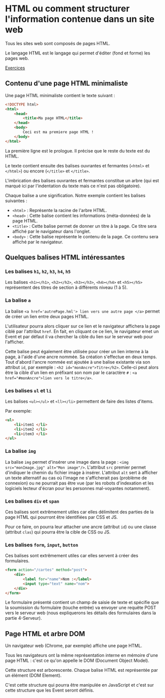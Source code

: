 # HTML ou comment structurer l'information contenue dans un site web

Tous les sites web sont composés de pages HTML.

Le langage HTML est le langage qui permet d'éditer (fond et forme) les pages web.

[Exercices](./EXERCICE.md)

## Contenu d'une page HTML minimaliste

Une page HTML minimaliste contient le texte suivant :

```html
<!DOCTYPE html>
<html>
    <head>
        <title>Ma page HTML</title>
    </head>
    <body>
        Ceci est ma premiere page HTML !
    </body>
</html>
```

La première ligne est le prologue. Il précise que le reste du texte est du HTML.

Le texte contient ensuite des balises ouvrantes et fermantes (`<html>` et `</html>`) ou encore (`</title>` et `</title>`.

L'imbrication des balises ouvrantes et fermantes constitue un arbre (qui est marqué ici par l'indentation du texte mais ce n'est pas obligatoire).

Chaque balise a une signification. Notre exemple contient les balises suivantes : 
* `<html>` : Représente la racine de l'arbre HTML.
* `<head>` : Cette balise contient les informations (méta-données) de la page HTML.
* `<title>` : Cette balise permet de donner un titre à la page. Ce titre sera affiché par le navigateur dans l'onglet.
* `<body>` : Cette balise représente le contenu de la page. Ce contenu sera affiché par le navigateur.


## Quelques balises HTML intéressantes

### Les balises `h1`, `h2`, `h3`, `h4`, `h5`

Les balises `<h1></h1>`, `<h2></h2>`, `<h3></h3>`, `<h4></h4>` et `<h5></h5>` représentent des titres de section à différents niveau (1 à 5).

### La balise `a`

La balise `<a href='autrePage.hml'> lien vers une autre page </a>` permet de créer un lien entre deux pages HTML.

L'utilisateur pourra alors cliquer sur ce lien et le navigateur affichera la page ciblé par l'attribut `href`.
En fait, en cliquant ce ce lien, le navigateur emet un Event et par défaut il va chercher la cible du lien sur le serveur web pour l'afficher.

Cette balise peut également être utilisée pour créer un lien interne à la page, à l'aide d'une ancre nommée. 
Sa création s'effectue en deux temps. Tout d'abord l'ancre nommée est ajoutée à une balise existante via son attribut `id`, par exemple : `<h2 id="monAncre">Titre</h2>`. Celle-ci peut alors être la cible d'un lien en préfixant son nom par le caractère `#` : `<a href="#monAncre">lien vers le titre</a>`.

### Les balises `ul` et `li`
Les balises `<ul></ul>` et `<ll></li>` permettent de faire des listes d'items.

Par exemple:

```html
<ul>
    <li>item1 </li>
    <li>item2 </li>
    <li>item3 </li>
</ul>
```

### La balise `img`

La balise `img` permet d'insérer une image dans la page : `<img src="monImage.jpg" alt="Mon image"/>`. L'attribut `src` premier permet d'indiquer le chemin du fichier image à insérer. L'attribut `alt` sert à afficher un texte alternatif au cas où l'image ne s'afficherait pas (problème de connexion) ou ne pourrait pas être vue (par les robots d'indexation et les logiciels lecteur d'écran pour les personnes mal-voyantes notamment).

### Les balises `div` et `span`

Ces balises sont extrêmement utiles car elles délimitent des parties de la page HTML qui pourront être identifiées par CSS et JS.

Pour ce faire, on pourra leur attacher une ancre (attribut `id`) ou une classe (attribut `clas`) qui pourra être la cible de CSS ou JS.

### Les balises `form`, `input`, `button`

Ces balises sont extrêmement utiles car elles servent à créer des formulaires. 

```html
<form action="/cartes" method="post">
    <div>
        <label for="name">Nom :</label>
        <input type="text" name="nom">
    </div>
</form>
```

Le formulaire présenté contient un champ de saisie de texte et spécifie que la soumission du formulaire (touche entrée) va envoyer une requête POST vers le serveur web (nous expliquerons les détails des formulaires dans la partie 4-Serveur).

## Page HTML et arbre DOM

Un navigateur web (Chrome, par exemple) affiche une page HTML.
 
Tous les navigateurs ont la même représentation interne en mémoire d'une page HTML : c'est ce qu'on appelle le DOM (Document Object Model).

Cette structure est arborescente. Chaque balise HTML est représentée par un élément (DOM Element).

C'est cette structure qui pourra être manipulée en JavaScript et c'est sur cette structure que les Event seront définis.

